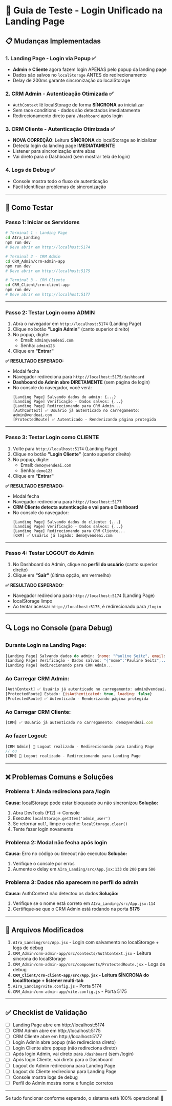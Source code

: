 # 🧪 Guia de Teste - Login Unificado na Landing Page

## 📋 Mudanças Implementadas

### 1. **Landing Page - Login via Popup** ✅
- **Admin** e **Cliente** agora fazem login APENAS pelo popup da landing page
- Dados são salvos no `localStorage` ANTES do redirecionamento
- Delay de 200ms garante sincronização do localStorage

### 2. **CRM Admin - Autenticação Otimizada** ✅
- `AuthContext` lê localStorage de forma **SÍNCRONA** ao inicializar
- Sem race conditions - dados são detectados imediatamente
- Redirecionamento direto para `/dashboard` após login

### 3. **CRM Cliente - Autenticação Otimizada** ✅
- **NOVA CORREÇÃO**: Leitura **SÍNCRONA** do localStorage ao inicializar
- Detecta login da landing page **IMEDIATAMENTE**
- Listener para sincronização entre abas
- Vai direto para o Dashboard (sem mostrar tela de login)

### 4. **Logs de Debug** ✅
- Console mostra todo o fluxo de autenticação
- Fácil identificar problemas de sincronização

---

## 🚀 Como Testar

### **Passo 1: Iniciar os Servidores**

```bash
# Terminal 1 - Landing Page
cd AIra_Landing
npm run dev
# Deve abrir em http://localhost:5174

# Terminal 2 - CRM Admin
cd CRM_Admin/crm-admin-app
npm run dev
# Deve abrir em http://localhost:5175

# Terminal 3 - CRM Cliente
cd CRM_Client/crm-client-app
npm run dev
# Deve abrir em http://localhost:5177
```

---

### **Passo 2: Testar Login como ADMIN**

1. Abra o navegador em `http://localhost:5174` (Landing Page)
2. Clique no botão **"Login Admin"** (canto superior direito)
3. No popup, digite:
   - Email: `admin@vendeai.com`
   - Senha: `admin123`
4. Clique em **"Entrar"**

**✅ RESULTADO ESPERADO:**
- Modal fecha
- Navegador redireciona para `http://localhost:5175/dashboard`
- **Dashboard do Admin abre DIRETAMENTE** (sem página de login)
- No console do navegador, você verá:
  ```
  [Landing Page] Salvando dados do admin: {...}
  [Landing Page] Verificação - Dados salvos: {...}
  [Landing Page] Redirecionando para CRM Admin...
  [AuthContext] ✅ Usuário já autenticado no carregamento: admin@vendeai.com
  [ProtectedRoute] ✅ Autenticado - Renderizando página protegida
  ```

---

### **Passo 3: Testar Login como CLIENTE**

1. Volte para `http://localhost:5174` (Landing Page)
2. Clique no botão **"Login Cliente"** (canto superior direito)
3. No popup, digite:
   - Email: `demo@vendeai.com`
   - Senha: `demo123`
4. Clique em **"Entrar"**

**✅ RESULTADO ESPERADO:**
- Modal fecha
- Navegador redireciona para `http://localhost:5177`
- **CRM Cliente detecta autenticação e vai para o Dashboard**
- No console do navegador:
  ```
  [Landing Page] Salvando dados do cliente: {...}
  [Landing Page] Verificação - Dados salvos: {...}
  [Landing Page] Redirecionando para CRM Cliente...
  [CRM] ✅ Usuário já logado: demo@vendeai.com
  ```

---

### **Passo 4: Testar LOGOUT do Admin**

1. No Dashboard do Admin, clique no **perfil do usuário** (canto superior direito)
2. Clique em **"Sair"** (última opção, em vermelho)

**✅ RESULTADO ESPERADO:**
- Navegador redireciona para `http://localhost:5174` (Landing Page)
- localStorage limpo
- Ao tentar acessar `http://localhost:5175`, é redirecionado para `/login`

---

## 🔍 Logs no Console (para Debug)

### **Durante Login na Landing Page:**
```javascript
[Landing Page] Salvando dados do admin: {nome: "Pauline Seitz", email: "admin@vendeai.com", ...}
[Landing Page] Verificação - Dados salvos: "{"nome":"Pauline Seitz",...}"
[Landing Page] Redirecionando para CRM Admin...
```

### **Ao Carregar CRM Admin:**
```javascript
[AuthContext] ✅ Usuário já autenticado no carregamento: admin@vendeai.com
[ProtectedRoute] Estado: {isAuthenticated: true, loading: false}
[ProtectedRoute] ✅ Autenticado - Renderizando página protegida
```

### **Ao Carregar CRM Cliente:**
```javascript
[CRM] ✅ Usuário já autenticado no carregamento: demo@vendeai.com
```

### **Ao fazer Logout:**
```javascript
[CRM Admin] 👋 Logout realizado - Redirecionando para Landing Page
// ou
[CRM] 👋 Logout realizado - Redirecionando para Landing Page
```

---

## ❌ Problemas Comuns e Soluções

### **Problema 1: Ainda redireciona para /login**
**Causa:** localStorage pode estar bloqueado ou não sincronizou
**Solução:**
1. Abra DevTools (F12) → Console
2. Execute: `localStorage.getItem('admin_user')`
3. Se retornar `null`, limpe o cache: `localStorage.clear()`
4. Tente fazer login novamente

### **Problema 2: Modal não fecha após login**
**Causa:** Erro no código ou timeout não executou
**Solução:**
1. Verifique o console por erros
2. Aumente o delay em `AIra_Landing/src/App.jsx:133` de `200` para `500`

### **Problema 3: Dados não aparecem no perfil do admin**
**Causa:** AuthContext não detectou os dados
**Solução:**
1. Verifique se o nome está correto em `AIra_Landing/src/App.jsx:114`
2. Certifique-se que o CRM Admin está rodando na porta **5175**

---

## 🎯 Arquivos Modificados

1. `AIra_Landing/src/App.jsx` - Login com salvamento no localStorage + logs de debug
2. `CRM_Admin/crm-admin-app/src/contexts/AuthContext.jsx` - Leitura síncrona do localStorage
3. `CRM_Admin/crm-admin-app/src/components/ProtectedRoute.jsx` - Logs de debug
4. **`CRM_Client/crm-client-app/src/App.jsx` - Leitura SÍNCRONA do localStorage + listener multi-tab**
5. `AIra_Landing/vite.config.js` - Porta 5174
6. `CRM_Admin/crm-admin-app/vite.config.js` - Porta 5175

---

## ✅ Checklist de Validação

- [ ] Landing Page abre em http://localhost:5174
- [ ] CRM Admin abre em http://localhost:5175
- [ ] CRM Cliente abre em http://localhost:5177
- [ ] Login Admin abre popup (não redireciona direto)
- [ ] Login Cliente abre popup (não redireciona direto)
- [ ] Após login Admin, vai direto para `/dashboard` (sem /login)
- [ ] Após login Cliente, vai direto para o Dashboard
- [ ] Logout do Admin redireciona para Landing Page
- [ ] Logout do Cliente redireciona para Landing Page
- [ ] Console mostra logs de debug
- [ ] Perfil do Admin mostra nome e função corretos

---

Se tudo funcionar conforme esperado, o sistema está 100% operacional! 🎉
